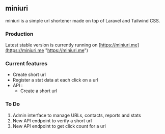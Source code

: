 ## miniuri
miniuri is a simple url shortener made on top of Laravel and Tailwind CSS.

### Production
Latest stable version is currently running on [https://miniuri.me](https://miniuri.me "https://miniuri.me")

### Current features
- Create short url
- Register a stat data at each click on a url
- API :
  - Create a short url

### To Do
1. Admin interface to manage URLs, contacts, reports and stats
2. New API endpoint to verify a short url
3. New API endpoint to get click count for a url